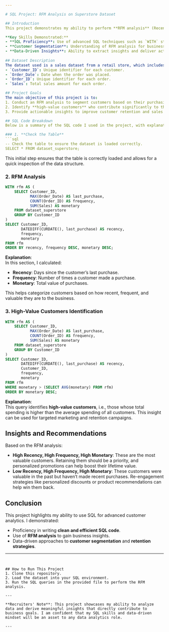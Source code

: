 ```yaml
---

# SQL Project: RFM Analysis on Superstore Dataset

## Introduction
This project demonstrates my ability to perform **RFM analysis** (Recency, Frequency, and Monetary) on a real-world dataset to segment customers and identify high-value clients for a business. The dataset used is the **Superstore sales data** for the years 2015-2018, and the code highlights key steps taken to analyze customer purchasing behavior.

**Key Skills Demonstrated:**
- **SQL Proficiency**: Use of advanced SQL techniques such as `WITH` statements and aggregate functions.
- **Customer Segmentation**: Understanding of RFM analysis for business intelligence and customer segmentation.
- **Data-Driven Insights**: Ability to extract insights and deliver actionable recommendations to stakeholders.
  
## Dataset Description
The dataset used is a sales dataset from a retail store, which includes information on customer purchases, order dates, sales, and other transactional details. Key columns include:
- `Customer_ID`: Unique identifier for each customer.
- `Order_Date`: Date when the order was placed.
- `Order_ID`: Unique identifier for each order.
- `Sales`: Total sales amount for each order.

## Project Goals
The main objective of this project is to:
1. Conduct an RFM analysis to segment customers based on their purchasing behavior.
2. Identify **high-value customers** who contribute significantly to the revenue.
3. Provide actionable insights to improve customer retention and sales strategies.

## SQL Code Breakdown
Below is a summary of the SQL code I used in the project, with explanations to help recruiters understand each part of the analysis.

### 1. **Check the Table**
```sql
-- Check the table to ensure the dataset is loaded correctly.
SELECT * FROM dataset_superstore;
```
This initial step ensures that the table is correctly loaded and allows for a quick inspection of the data structure.

### 2. **RFM Analysis**
```sql
WITH rfm AS (
    SELECT Customer_ID,
           MAX(Order_Date) AS last_purchase,
           COUNT(Order_ID) AS frequency,
           SUM(Sales) AS monetary
    FROM dataset_superstore
    GROUP BY Customer_ID
)
SELECT Customer_ID,
       DATEDIFF(CURDATE(), last_purchase) AS recency,
       frequency,
       monetary
FROM rfm
ORDER BY recency, frequency DESC, monetary DESC;
```
**Explanation**:  
In this section, I calculated:
- **Recency**: Days since the customer’s last purchase.
- **Frequency**: Number of times a customer made a purchase.
- **Monetary**: Total value of purchases.

This helps categorize customers based on how recent, frequent, and valuable they are to the business.

### 3. **High-Value Customers Identification**
```sql
WITH rfm AS (
    SELECT Customer_ID,
           MAX(Order_Date) AS last_purchase,
           COUNT(Order_ID) AS frequency,
           SUM(Sales) AS monetary
    FROM dataset_superstore
    GROUP BY Customer_ID
)
SELECT Customer_ID,
       DATEDIFF(CURDATE(), last_purchase) AS recency,
       Customer_ID,
       frequency,
       monetary
FROM rfm
WHERE monetary > (SELECT AVG(monetary) FROM rfm)
ORDER BY monetary DESC;
```
**Explanation**:  
This query identifies **high-value customers**, i.e., those whose total spending is higher than the average spending of all customers. This insight can be used for targeted marketing and retention campaigns.

## Insights and Recommendations
Based on the RFM analysis:
- **High Recency, High Frequency, High Monetary**: These are the most valuable customers. Retaining them should be a priority, and personalized promotions can help boost their lifetime value.
- **Low Recency, High Frequency, High Monetary**: These customers were valuable in the past but haven’t made recent purchases. Re-engagement strategies like personalized discounts or product recommendations can help win them back.

## Conclusion
This project highlights my ability to use SQL for advanced customer analytics. I demonstrated:
- Proficiency in writing **clean and efficient SQL code**.
- Use of **RFM analysis** to gain business insights.
- Data-driven approaches to **customer segmentation** and **retention strategies**.

---
```


## How to Run This Project
1. Clone this repository.
2. Load the dataset into your SQL environment.
3. Run the SQL queries in the provided file to perform the RFM analysis.

---

**Recruiters' Note**: This project showcases my ability to analyze data and derive meaningful insights that directly contribute to business goals. I am confident that my SQL skills and data-driven mindset will be an asset to any data analytics role.

---
